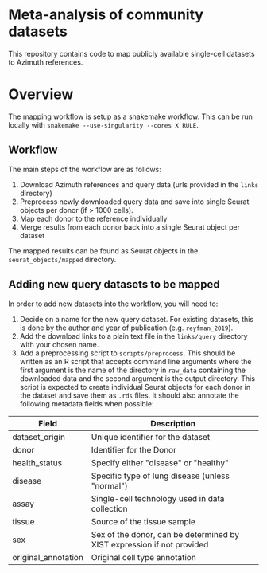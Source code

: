 # Meta-analysis of community datasets

This repository contains code to map publicly available single-cell datasets to Azimuth references. 

# Overview

The mapping workflow is setup as a snakemake workflow. This can be run locally with `snakemake --use-singularity --cores X RULE`. 

## Workflow

The main steps of the workflow are as follows:

1. Download Azimuth references and query data (urls provided in the `links` directory)
2. Preprocess newly downloaded query data and save into single Seurat objects per donor (if > 1000 cells).
3. Map each donor to the reference individually
4. Merge results from each donor back into a single Seurat object per dataset

The mapped results can be found as Seurat objects in the `seurat_objects/mapped` directory.

## Adding new query datasets to be mapped

In order to add new datasets into the workflow, you will need to:

1. Decide on a name for the new query dataset. For existing datasets, this is done by the author and year of publication (e.g. `reyfman_2019`).
2. Add the download links to a plain text file in the `links/query` directory with your chosen name.
3. Add a preprocessing script to `scripts/preprocess`. This should be written as an R script that accepts command line arguments where the first argument is the name of the directory in `raw_data` containing the downloaded data and the second argument is the output directory. This script is expected to create individual Seurat objects for each donor in the dataset and save them as `.rds` files. It should also annotate the following metadata fields when possible: 

| Field | Description |
| ----- | ----------- |
| dataset_origin | Unique identifier for the dataset |
| donor | Identifier for the Donor |
| health_status | Specify either "disease" or "healthy" |
| disease | Specific type of lung disease (unless "normal") |
| assay | Single-cell technology used in data collection |
| tissue | Source of the tissue sample |
| sex | Sex of the donor, can be determined by XIST expression if not provided |
| original_annotation | Original cell type annotation |


